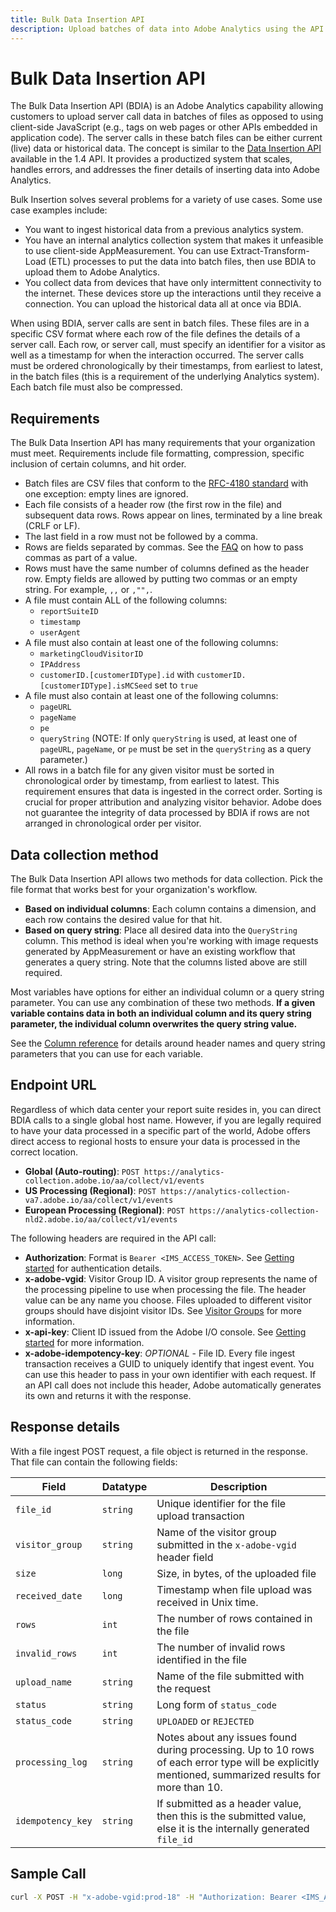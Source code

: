 ```yaml
---
title: Bulk Data Insertion API
description: Upload batches of data into Adobe Analytics using the API.
---
```


# Bulk Data Insertion API

The Bulk Data Insertion API (BDIA) is an Adobe Analytics capability allowing customers to upload server call data in batches of files as opposed to using client-side JavaScript (e.g., tags on web pages or other APIs embedded in application code). The server calls in these batch files can be either current (live) data or historical data. The concept is similar to the [Data Insertion API](/src/1.4/guides/data-insertion/index.md) available in the 1.4 API. It provides a productized system that scales, handles errors, and addresses the finer details of inserting data into Adobe Analytics.

Bulk Insertion solves several problems for a variety of use cases. Some use case examples include:

* You want to ingest historical data from a previous analytics system.
* You have an internal analytics collection system that makes it unfeasible to use client-side AppMeasurement. You can use Extract-Transform-Load (ETL) processes to put the data into batch files, then use BDIA to upload them to Adobe Analytics.
* You collect data from devices that have only intermittent connectivity to the internet. These devices store up the interactions until they receive a connection. You can upload the historical data all at once via BDIA.
 
When using BDIA, server calls are sent in batch files. These files are in a specific CSV format where each row of the file defines the details of a server call. Each row, or server call, must specify an identifier for a visitor as well as a timestamp for when the interaction occurred. The server calls must be ordered chronologically by their timestamps, from earliest to latest, in the batch files (this is a requirement of the underlying Analytics system). Each batch file must also be compressed.

## Requirements

The Bulk Data Insertion API has many requirements that your organization must meet. Requirements include file formatting, compression, specific inclusion of certain columns, and hit order.

* Batch files are CSV files that conform to the [RFC-4180 standard](https://tools.ietf.org/html/rfc4180) with one exception: empty lines are ignored.
* Each file consists of a header row (the first row in the file) and subsequent data rows. Rows appear on lines, terminated by a line break (CRLF or LF).
* The last field in a row must not be followed by a comma.
* Rows are fields separated by commas. See the [FAQ](faq.md) on how to pass commas as part of a value.
* Rows must have the same number of columns defined as the header row. Empty fields are allowed by putting two commas or an empty string. For example, `,,` or `,"",`.
* A file must contain ALL of the following columns:
  * `reportSuiteID`
  * `timestamp`
  * `userAgent`
* A file must also contain at least one of the following columns:
  * `marketingCloudVisitorID`
  * `IPAddress`
  * `customerID.[customerIDType].id` with `customerID.[customerIDType].isMCSeed` set to `true`
* A file must also contain at least one of the following columns:
  * `pageURL`
  * `pageName`
  * `pe`
  * `queryString` (NOTE: If only `queryString` is used, at least one of `pageURL`, `pageName`, or `pe` must be set in the `queryString` as a query parameter.)
* All rows in a batch file for any given visitor must be sorted in chronological order by timestamp, from earliest to latest. This requirement ensures that data is ingested in the correct order. Sorting is crucial for proper attribution and analyzing visitor behavior. Adobe does not guarantee the integrity of data processed by BDIA if rows are not arranged in chronological order per visitor.

## Data collection method

The Bulk Data Insertion API allows two methods for data collection. Pick the file format that works best for your organization's workflow.

* **Based on individual columns**: Each column contains a dimension, and each row contains the desired value for that hit.
* **Based on query string**: Place all desired data into the `QueryString` column. This method is ideal when you're working with image requests generated by AppMeasurement or have an existing workflow that generates a query string. Note that the columns listed above are still required.

Most variables have options for either an individual column or a query string parameter. You can use any combination of these two methods. **If a given variable contains data in both an individual column and its query string parameter, the individual column overwrites the query string value.**

See the [Column reference](column-reference.md) for details around header names and query string parameters that you can use for each variable.

## Endpoint URL

Regardless of which data center your report suite resides in, you can direct BDIA calls to a single global host name. However, if you are legally required to have your data processed in a specific part of the world, Adobe offers direct access to regional hosts to ensure your data is processed in the correct location.

* **Global (Auto-routing)**: `POST https://analytics-collection.adobe.io/aa/collect/v1/events`
* **US Processing (Regional)**: `POST https://analytics-collection-va7.adobe.io/aa/collect/v1/events`
* **European Processing (Regional)**: `POST https://analytics-collection-nld2.adobe.io/aa/collect/v1/events`

The following headers are required in the API call:

* **Authorization**: Format is `Bearer <IMS_ACCESS_TOKEN>`. See [Getting started](../../getting-started/index.md) for authentication details.
* **x-adobe-vgid**: Visitor Group ID. A visitor group represents the name of the processing pipeline to use when processing the file. The header value can be any name you choose. Files uploaded to different visitor groups should have disjoint visitor IDs. See [Visitor Groups](visitor-groups.md) for more information.
* **x-api-key**: Client ID issued from the Adobe I/O console. See [Getting started](../../getting-started/index.md) for more information.
* **x-adobe-idempotency-key**: *OPTIONAL* - File ID. Every file ingest transaction receives a GUID to uniquely identify that ingest event. You can use this header to pass in your own identifier with each request. If an API call does not include this header, Adobe automatically generates its own and returns it with the response.

## Response details

With a file ingest POST request, a file object is returned in the response. That file can contain the following fields:

|Field|Datatype|Description|
|--|--|--|
| `file_id` | `string `| Unique identifier for the file upload transaction |
| `visitor_group` | `string` | Name of the visitor group submitted in the `x-adobe-vgid` header field |
| `size` | `long` | Size, in bytes, of the uploaded file |
| `received_date` | `long` | Timestamp when file upload was received in Unix time. |
| `rows` | `int` | The number of rows contained in the file |
| `invalid_rows` | `int` | The number of invalid rows identified in the file |
| `upload_name` | `string` | Name of the file submitted with the request |
| `status` | `string` | Long form of `status_code` |
| `status_code` | `string` | `UPLOADED` or `REJECTED` | 
| `processing_log` | `string` | Notes about any issues found during processing. Up to 10 rows of each error type will be explicitly mentioned, summarized results for more than 10. |
| `idempotency_key` | `string` | If submitted as a header value, then this is the submitted value, else it is the internally generated `file_id` |

## Sample Call

```sh
curl -X POST -H "x-adobe-vgid:prod-18" -H "Authorization: Bearer <IMS_ACCESS_TOKEN>" -H "x-api-key: <CLIENT_ID>" -F file=@/tmp/ingest_file.gz "https://analytics-collection.adobe.io/aa/collect/v1/events"
```
